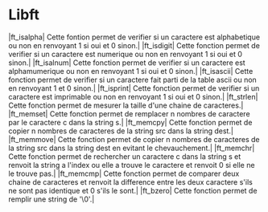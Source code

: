 # Libft

|ft_isalpha| Cette fontion permet de verifier si un caractere est alphabetique ou non en renvoyant 1 si oui et 0 sinon.|
|ft_isdigit| Cette fonction permet de verifier si un caractere est numerique ou non en renvoyant 1 si oui et 0 sinon.|
|ft_isalnum| Cette fonction permet de verifier si un caractere est alphamumerique ou non en renvoyant 1 si oui et 0 sinon.|
|ft_isascii| Cette fonction permet de verifier si un caractere fait parti de la table ascii ou non en renvoyant 1 et 0 sinon.|
|ft_isprint| Cette fonction permet de verifier si un caractere est imprimable ou non en renvoyant 1 si oui et 0 sinon.|
|ft_strlen| Cette fonction permet de mesurer la taille d'une chaine de caracteres.|
|ft_memset| Cette fonction permet de remplacer n nombres de caractere par le caractere c dans la string s.|
|ft_memcpy| Cette fonction permet de copier n nombres de caracteres de la string src dans la string dest.|
|ft_memmove| Cette fonction permet de copier n nombres de caracteres de la string src dans la string dest en evitant le chevauchement.|
|ft_memchr| Cette fonction permet de rechercher un caractere c dans la string s et renvoit la string a l'index ou elle a trouve le caractere et renvoit 0 si elle ne le trouve pas.|
|ft_memcmp| Cette fonction permet de comparer deux chaine de caracteres et renvoit la difference entre les deux caractere s'ils ne sont pas identique et 0 s'ils le sont.|
|ft_bzero| Cette fonction permet de remplir une string de '\0'.|
